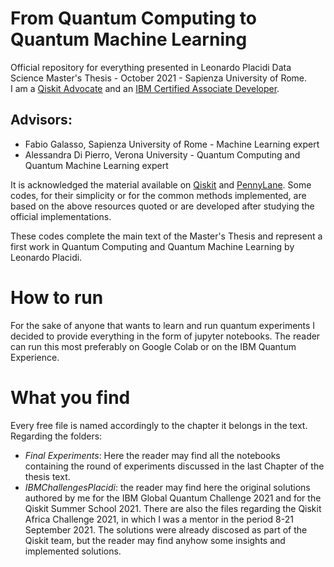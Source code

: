 # From Quantum Computing to Quantum Machine Learning
Official repository for everything presented in Leonardo Placidi Data Science Master's Thesis - October 2021 - Sapienza University of Rome.
<br>
I am a  <a href="https://www.credly.com/badges/519fac77-fea2-4649-bd46-22e5f1a3f1d8/public_url" target="_blank">Qiskit Advocate</a> and an <a href="https://www.credly.com/badges/aacdec95-e919-439b-ad6e-24753e42fd50?source=linked_in_profile" target="_blank">IBM Certified Associate Developer</a>.
<br>
## Advisors:
* Fabio Galasso, Sapienza University of Rome - Machine Learning expert
* Alessandra Di Pierro, Verona University - Quantum Computing and Quantum Machine Learning expert



It is acknowledged the material available on <a href="https://qiskit.org/" target="_blank">Qiskit</a> and <a href="https://pennylane.ai/" target="_blank">PennyLane</a>. Some codes, for their simplicity or for the common methods implemented, are based on the above resources quoted or are developed after studying the official implementations. <br>

These codes complete the main text of the Master's Thesis and represent a first work in Quantum Computing and Quantum Machine Learning by Leonardo Placidi.

# How to run

For the sake of anyone that wants to learn and run quantum experiments I decided to provide everything in the form of jupyter notebooks. The reader can run this most preferably on Google Colab or on the IBM Quantum Experience.

# What you find
Every free file is named accordingly to the chapter it belongs in the text. <br>
Regarding the folders:
* *Final Experiments*: Here the reader may find all the notebooks containing the round of experiments discussed in the last Chapter of the thesis text.
* *IBMChallengesPlacidi*: the reader may find here the original solutions authored by me for the IBM Global Quantum Challenge 2021 and for the Qiskit Summer School 2021. There are also the files regarding the Qiskit Africa Challenge 2021, in which I was a mentor in the period 8-21 September 2021. The solutions were already discosed as part of the Qiskit team, but the reader may find anyhow some insights and implemented solutions.

